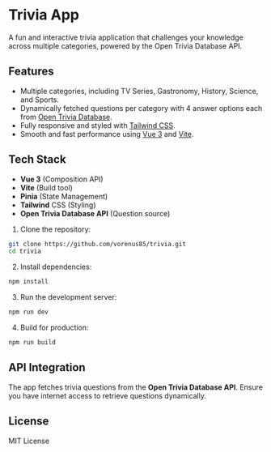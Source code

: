 # Trivia App

A fun and interactive trivia application that challenges your knowledge across multiple categories, powered by the Open Trivia Database API.

## Features

- Multiple categories, including TV Series, Gastronomy, History, Science, and Sports.
- Dynamically fetched questions per category with 4 answer options each from [Open Trivia Database](https://opentdb.com/).
- Fully responsive and styled with [Tailwind CSS](https://tailwindcss.com/).
- Smooth and fast performance using [Vue 3](https://vuejs.org/) and [Vite](https://vite.dev/).

## Tech Stack

- **Vue 3** (Composition API)
- **Vite** (Build tool)
- **Pinia** (State Management)
- **Tailwind** CSS (Styling)
- **Open Trivia Database API** (Question source)

1. Clone the repository:

```sh
git clone https://github.com/vorenus85/trivia.git
cd trivia
```

2. Install dependencies:

```sh
npm install
```

3. Run the development server:

```sh
npm run dev
```

4. Build for production:

```sh
npm run build
```

## API Integration

The app fetches trivia questions from the **Open Trivia Database API**. Ensure you have internet access to retrieve questions dynamically.

## License

MIT License
